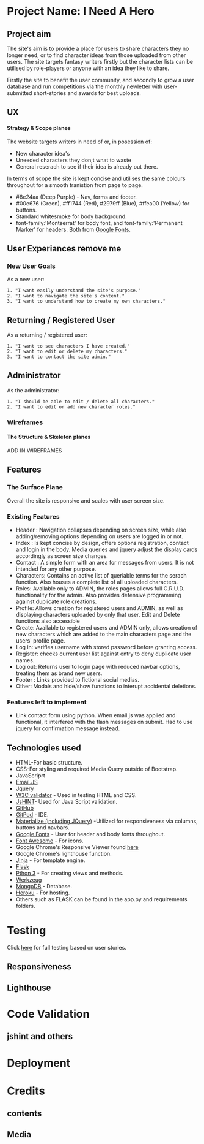# Project Name: I Need A Hero

## Project aim
The site's aim is to provide a place for users to share characters 
they no longer need, or to find character ideas from those uploaded from other users.
The site targets fantasy writers firstly but the character lists can be utilised by role-players
or anyone with an idea they like to share.

Firstly the site to benefit the user community, and secondly to grow a user database and run competitions
via the monthly newletter with user-submitted short-stories and awards for best uploads.


## UX
#### Strategy & Scope planes
The website targets writers in need of or, in posession of: 
* New character idea's
* Uneeded characters they don;t wnat to waste
* General reserach to see if their idea is already out there.

In terms of scope the site is kept concise and utilises the same colours throughout for a smooth
tranistion from page to page.
* #8e24aa (Deep Purple) - Nav, forms and footer.
* #00e676 (Green), #ff1744 (Red), #2979ff (Blue), #ffea00 (Yellow) for buttons.
* Standard whitesmoke for body background.
* font-family:'Montserrat' for body font, and font-family:'Permanent Marker' for headers.
Both from [Google Fonts](https://fonts.google.com).

## User Experiances remove me

### New User Goals
As a new user:

    1. "I want easily understand the site's purpose." 
    2. "I want to navigate the site's content."
    3. "I want to understand how to create my own characters."

## Returning / Registered User
As a returning / registered user:

    1. "I want to see characters I have created."
    2. "I want to edit or delete my characters." 
    3. "I want to contact the site admin."

## Administrator
As the administrator:

    1. "I should be able to edit / delete all characters."
    2. "I want to edit or add new character roles." 


### Wireframes
#### The Structure & Skeleton planes

ADD IN WIREFRAMES


## Features
### The Surface Plane
Overall the site is responsive and scales with user screen size.

### Existing Features
* Header : Navigation collapses depending on screen size, while also adding/removing options depending on users are logged in or not.
* Index : Is kept concise by design, offers options registration, contact and login in the body. Media queries
and jquery adjust the display cards
accordingly as screen size changes.  
* Contact : A simple form with an area for messages from users. It is not intended for any other purpose.
* Characters: Contains an active list of queriable terms for the serach function. Also houses a complete list of all uploaded 
characters.
* Roles: Available only to ADMIN, the roles pages allows full C.R.U.D. functionality for the admin. Also provides defensive 
programming against duplicate role creations.
* Profile: Allows creation for registered users and ADMIN, as well as displaying characters uploaded by only that user. 
Edit and Delete functions also accessible 
* Create: Available to registered users and ADMIN only, allows creation of new characters which are added to the main characters page
and the users' profile page.
* Log in: verifies username with stored password before granting access.
* Register: checks current user list against entry to deny duplicate user names.
* Log out: Returns user to login page with reduced navbar options, treating them as brand new users. 
* Footer : Links provided to fictional social medias.
* Other: Modals and hide/show functions to interupt accidental deletions.

### Features left to implement 
* Link contact form using python. When email.js was applied and functional, it interfered with the flash messages on submit. Had to use jquery for confirmation message instead. 

## Technologies used
* HTML-For basic structure.
* CSS-For styling and required Media Query outside of Bootstrap.
* JavaScriprt 
* [Email.JS](https://www.emailjs.com/)
* [Jquery](https://jquery.com/)
* [W3C validator](https://validator.w3.org/) - Used in testing HTML and CSS.
* [JsHINT](https://jshint.com)- Used for Java Script validation.
* [GitHub](https://github.com)
* [GitPod](https://www.gitpod.io/) - IDE.
* [Materialize (including JQuery)](https://materializecss.com/) -Utilized for responsiveness via columns, buttons and navbars.
* [Google Fonts](https://fonts.google.com) - User for header and body fonts throughout.
* [Font Awesome](https://fontawesome.com/)  - For icons.
* Google Chrome's Responsive Viewer found [here](https://chrome.google.com/webstore/detail/responsive-viewer/inmopeiepgfljkpkidclfgbgbmfcennb)
* Google Chrome's lighthouse function.
* [Jinja](https://jinja.palletsprojects.com/en/3.0.x/) - For template engine.
* [Flask](https://flask.palletsprojects.com/en/2.0.x/installation/)
* [Pthon 3](https://www.python.org/) - For creating views and methods.
* [Werkzeug](https://werkzeug.palletsprojects.com/en/2.0.x/)
* [MongoDB](https://www.mongodb.com/) - Database.
* [Heroku](https://www.heroku.com/) - For hosting.
* Others such as FLASK can be found in the app.py and requirements folders.

# Testing
Click [here](Testing.md) for full testing based on user stories.
## Responsiveness 
## Lighthouse

# Code Validation
## jshint and others 

# Deployment 

# Credits   
## contents 
## Media